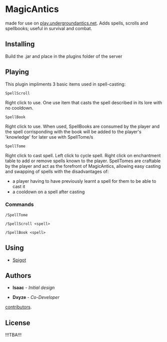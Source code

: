 # MagicAntics

made for use on [play.undergroundantics.net](http://www.undergroundantics.net/). Adds spells, scrolls and spellbooks; useful in survival and combat.

## Installing

Build the .jar and place in the plugins folder of the server

## Playing

This plugin impliments 3 basic items used in spell-casting:

```
SpellScroll
```
Right click to use.
One use item that casts the spell described in its lore with no cooldown.


```
SpellBook
```
Right click to use.
When used, SpellBooks are consumed by the player and the spell corrisponding with the book will be added to the player's
'knowledge' for later use with SpellTome/s


```
SpellTome
```
Right click to cast spell.
Left click to cycle spell.
Right click on enchantment table to add or remove spells known to the player.
SpellTomes are craftable by the player and act as the forefront of MagicAntics, allowing easy casting and swapping of spells
with the disadvantages of:
- a player having to have previously learnt a spell for them to be able to cast it
- a cooldown on a spell after casting

### Commands
```
/SpellTome
```

```
/SpellScroll <spell>
```

```
/SpellBook <spell>
```


## Using

* [Spigot](https://www.spigotmc.org/)


## Authors

* **Isaac** - *Initial design*

* **Dxyze** - *Co-Developer*

[contributors](https://github.com/BasedDoge/MagicAntics/graphs/contributors).

## License

!!!TBA!!!

